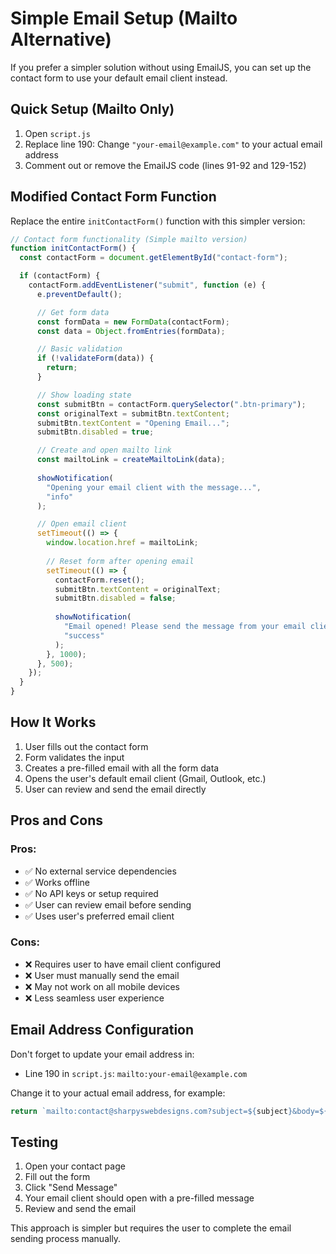 # Simple Email Setup (Mailto Alternative)

If you prefer a simpler solution without using EmailJS, you can set up the contact form to use your default email client instead.

## Quick Setup (Mailto Only)

1. Open `script.js`
2. Replace line 190: Change `"your-email@example.com"` to your actual email address
3. Comment out or remove the EmailJS code (lines 91-92 and 129-152)

## Modified Contact Form Function

Replace the entire `initContactForm()` function with this simpler version:

```javascript
// Contact form functionality (Simple mailto version)
function initContactForm() {
  const contactForm = document.getElementById("contact-form");

  if (contactForm) {
    contactForm.addEventListener("submit", function (e) {
      e.preventDefault();

      // Get form data
      const formData = new FormData(contactForm);
      const data = Object.fromEntries(formData);

      // Basic validation
      if (!validateForm(data)) {
        return;
      }

      // Show loading state
      const submitBtn = contactForm.querySelector(".btn-primary");
      const originalText = submitBtn.textContent;
      submitBtn.textContent = "Opening Email...";
      submitBtn.disabled = true;

      // Create and open mailto link
      const mailtoLink = createMailtoLink(data);
      
      showNotification(
        "Opening your email client with the message...",
        "info"
      );

      // Open email client
      setTimeout(() => {
        window.location.href = mailtoLink;
        
        // Reset form after opening email
        setTimeout(() => {
          contactForm.reset();
          submitBtn.textContent = originalText;
          submitBtn.disabled = false;
          
          showNotification(
            "Email opened! Please send the message from your email client.",
            "success"
          );
        }, 1000);
      }, 500);
    });
  }
}
```

## How It Works

1. User fills out the contact form
2. Form validates the input
3. Creates a pre-filled email with all the form data
4. Opens the user's default email client (Gmail, Outlook, etc.)
5. User can review and send the email directly

## Pros and Cons

### Pros:
- ✅ No external service dependencies
- ✅ Works offline
- ✅ No API keys or setup required
- ✅ User can review email before sending
- ✅ Uses user's preferred email client

### Cons:
- ❌ Requires user to have email client configured
- ❌ User must manually send the email
- ❌ May not work on all mobile devices
- ❌ Less seamless user experience

## Email Address Configuration

Don't forget to update your email address in:
- Line 190 in `script.js`: `mailto:your-email@example.com`

Change it to your actual email address, for example:
```javascript
return `mailto:contact@sharpyswebdesigns.com?subject=${subject}&body=${body}`;
```

## Testing

1. Open your contact page
2. Fill out the form
3. Click "Send Message"
4. Your email client should open with a pre-filled message
5. Review and send the email

This approach is simpler but requires the user to complete the email sending process manually.
